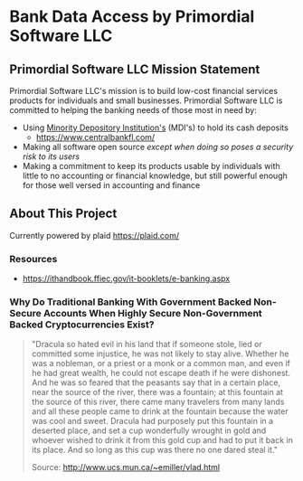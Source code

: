 # Bank Data Access by Primordial Software LLC

## Primordial Software LLC Mission Statement
Primordial Software LLC's mission is to build low-cost financial services products for individuals and small businesses. Primordial Software LLC is committed to helping the banking needs of those most in need by:
 - Using [Minority Depository Institution's](https://www.occ.treas.gov/topics/supervision-and-examination/bank-management/minority-depository-institutions/index-minority-depository-institutions.html) (MDI's) to hold its cash deposits
   - https://www.centralbankfl.com/
 - Making all software open source *except when doing so poses a security risk to its users*
 - Making a commitment to keep its products usable by individuals with little to no accounting or financial knowledge, but still powerful enough for those well versed in accounting and finance

## About This Project

Currently powered by plaid https://plaid.com/

### Resources

- https://ithandbook.ffiec.gov/it-booklets/e-banking.aspx

### Why Do Traditional Banking With Government Backed Non-Secure Accounts When Highly Secure Non-Government Backed Cryptocurrencies Exist?

>"Dracula so hated evil in his land that if someone stole, lied or committed some injustice, he was not likely to stay alive. Whether he was a nobleman, or a priest or a monk or a common man, and even if he had great wealth, he could not escape death if he were dishonest. And he was so feared that the peasants say that in a certain place, near the source of the river, there was a fountain; at this fountain at the source of this river, there came many travelers from many lands and all these people came to drink at the fountain because the water was cool and sweet. Dracula had purposely put this fountain in a deserted place, and set a cup wonderfully wrought in gold and whoever wished to drink it from this gold cup and had to put it back in its place. And so long as this cup was there no one dared steal it."
>
>Source: http://www.ucs.mun.ca/~emiller/vlad.html